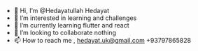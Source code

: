 - 👋 Hi, I’m @Hedayatullah Hedayat
- 👀 I’m interested in learning and challenges
- 🌱 I’m currently learning flutter and react
- 💞️ I’m looking to collaborate nothing
- 📫 How to reach me ,
hedayat.uk@gmail.com
+93797865828

<!---
Hedoo/Hedoo is a ✨ special ✨ repository because its `README.md` (this file) appears on your GitHub profile.
You can click the Preview link to take a look at your changes.
--->
